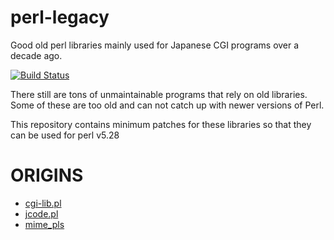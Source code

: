 # perl-legacy

Good old perl libraries mainly used for Japanese CGI programs over a decade ago.

[![Build Status](https://travis-ci.org/ernix/perl-legacy.svg?branch=master)](https://travis-ci.org/ernix/perl-legacy)

There still are tons of unmaintainable programs that rely on old libraries.
Some of these are too old and can not catch up with newer versions of Perl.

This repository contains minimum patches for these libraries so that they can
be used for perl v5.28

# ORIGINS

* [cgi-lib.pl](http://cgi-lib.berkeley.edu/)
* [jcode.pl](ftp://ftp.iij.ad.jp/pub/IIJ/dist/utashiro/perl/jcode.pl)
* [mime_pls](http://www.cc.rim.or.jp/~ikuta/mime_pls/document.html)
